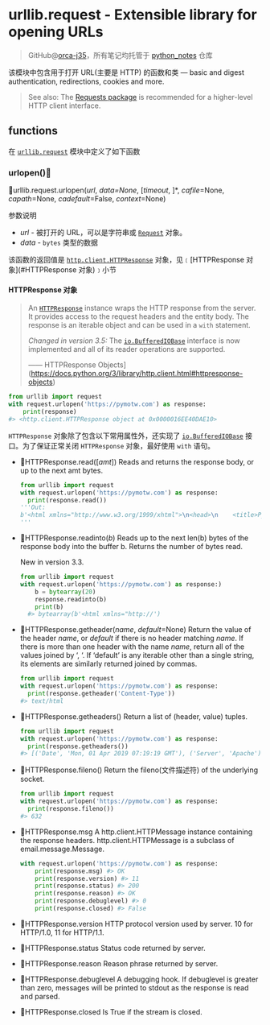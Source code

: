 # urllib.request - Extensible library for opening URLs
> GitHub@[orca-j35](https://github.com/orca-j35)，所有笔记均托管于 [python_notes](https://github.com/orca-j35/python_notes) 仓库

该模块中包含用于打开 URL(主要是 HTTP) 的函数和类 — basic and digest authentication, redirections, cookies and more. 

> See also: The [Requests package](http://docs.python-requests.org/) is recommended for a higher-level HTTP client interface.

## functions

在 [`urllib.request`](https://docs.python.org/3/library/urllib.request.html#module-urllib.request) 模块中定义了如下函数

### urlopen()🔨

🔨urllib.request.urlopen(*url*, *data=None*, [*timeout*, ]*, *cafile*=None, *capath*=None, *cadefault*=False, *context*=None)

参数说明

- *url* - 被打开的 URL，可以是字符串或 [`Request`](https://docs.python.org/3/library/urllib.request.html#urllib.request.Request) 对象。
- *data* - `bytes` 类型的数据

该函数的返回值是 [`http.client.HTTPResponse`](https://docs.python.org/3/library/http.client.html#http.client.HTTPResponse) 对象，见﹝[HTTPResponse 对象](#HTTPResponse 对象)﹞小节

#### HTTPResponse 对象

> An [`HTTPResponse`](https://docs.python.org/3/library/http.client.html#http.client.HTTPResponse) instance wraps the HTTP response from the server. It provides access to the request headers and the entity body. The response is an iterable object and can be used in a `with` statement.
>
> *Changed in version 3.5:* The [`io.BufferedIOBase`](https://docs.python.org/3/library/io.html#io.BufferedIOBase) interface is now implemented and all of its reader operations are supported.
>
> —— HTTPResponse Objects](https://docs.python.org/3/library/http.client.html#httpresponse-objects) 

```python
from urllib import request
with request.urlopen('https://pymotw.com') as response:
	print(response)
#> <http.client.HTTPResponse object at 0x0000016EE40DAE10>
```

`HTTPResponse` 对象除了包含以下常用属性外，还实现了 [`io.BufferedIOBase`](https://docs.python.org/3/library/io.html#io.BufferedIOBase) 接口。为了保证正常关闭 `HTTPResponse` 对象，最好使用 `with` 语句。

- 🔨HTTPResponse.read([*amt*])
  Reads and returns the response body, or up to the next amt bytes.

  ```python
  from urllib import request
  with request.urlopen('https://pymotw.com') as response:
  	print(response.read())
  '''Out:
  b'<html xmlns="http://www.w3.org/1999/xhtml">\n<head>\n    <title>PyMOTW</title>\n    <meta http-equiv="refresh" content="0;URL=\'https://pymotw.com/3/\'" />\n  </head>\n  <body>\n    <p>Redirecting to <a href="https://pymotw.com/3/">Python 3 examples</a>.</p>\n  </body>\n</html>\n'
  '''
  ```

- 🔨HTTPResponse.readinto(*b*)
  Reads up to the next len(b) bytes of the response body into the buffer b. Returns the number of bytes read.

  New in version 3.3.

  ```python
  from urllib import request
  with request.urlopen('https://pymotw.com') as response:)
      b = bytearray(20)
      response.readinto(b)
      print(b)
  	#> bytearray(b'<html xmlns="http://')
  ```

- 🔨HTTPResponse.getheader(*name*, *default*=None)
  Return the value of the header *name*, or *default* if there is no header matching *name*. If there is more than one header with the name *name*, return all of the values joined by ‘, ‘. If ‘default’ is any iterable other than a single string, its elements are similarly returned joined by commas.

  ```python
  from urllib import request
  with request.urlopen('https://pymotw.com') as response:
  	print(response.getheader('Content-Type'))
  #> text/html
  ```

- 🔨HTTPResponse.getheaders()
  Return a list of (header, value) tuples.

  ```python
  from urllib import request
  with request.urlopen('https://pymotw.com') as response:
  	print(response.getheaders())
  #> [('Date', 'Mon, 01 Apr 2019 07:19:19 GMT'), ('Server', 'Apache'), ('Last-Modified', 'Sat, 02 Jan 2016 16:34:42 GMT'), ('ETag', '"10d-5285c770209dc"'), ('Accept-Ranges', 'bytes'), ('Content-Length', '269'), ('Connection', 'close'), ('Content-Type', 'text/html')]
  ```

- 🔨HTTPResponse.fileno()
  Return the fileno(文件描述符) of the underlying socket.

  ```python
  from urllib import request
  with request.urlopen('https://pymotw.com') as response:
  	print(response.fileno())
  #> 632
  ```

- 🔨HTTPResponse.msg
  A http.client.HTTPMessage instance containing the response headers. http.client.HTTPMessage is a subclass of email.message.Message.

  ```python
  with request.urlopen('https://pymotw.com') as response:
      print(response.msg) #> OK
      print(response.version) #> 11
      print(response.status) #> 200
      print(response.reason) #> OK
      print(response.debuglevel) #> 0
      print(response.closed) #> False
  ```

- 🔨HTTPResponse.version
  HTTP protocol version used by server. 10 for HTTP/1.0, 11 for HTTP/1.1.

- 🔨HTTPResponse.status
  Status code returned by server.

- 🔨HTTPResponse.reason
  Reason phrase returned by server.

- 🔨HTTPResponse.debuglevel
  A debugging hook. If debuglevel is greater than zero, messages will be printed to stdout as the response is read and parsed.

- 🔨HTTPResponse.closed
  Is True if the stream is closed.



